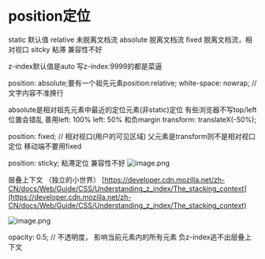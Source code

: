 # position定位

static 默认值
relative 未脱离文档流
absolute 脱离文档流
fixed 脱离文档流，相对视口
sitcky 粘滞 兼容性不好


z-index默认值是auto
写z-index:9999的都是菜逼


position: absolute;要有一个祖先元素position:relative;
white-space: nowrap; // 文字内容不准换行


absolute是相对祖先元素中最近的定位元素(非static)定位
有些浏览器不写top/left位置会错乱
善用left: 100% 
left: 50% 和负margin
transform: translateX(-50%);


position: fixed; // 相对视口(用户的可见区域)
父元素是transform则不是相对视口定位
移动端不要用fixed


position: sticky; 粘滞定位 兼容性不好
![image.png](https://cdn.nlark.com/yuque/0/2020/png/1753813/1595548045324-9e0c1e5e-db82-498d-bc18-81e4231ecf1c.png#align=left&display=inline&height=379&margin=%5Bobject%20Object%5D&name=image.png&originHeight=759&originWidth=1239&size=512832&status=done&style=none&width=619.5)




层叠上下文 （独立的小世界）
[https://developer.cdn.mozilla.net/zh-CN/docs/Web/Guide/CSS/Understanding_z_index/The_stacking_context](https://developer.cdn.mozilla.net/zh-CN/docs/Web/Guide/CSS/Understanding_z_index/The_stacking_context)


![image.png](https://cdn.nlark.com/yuque/0/2020/png/1753813/1595552103192-325ea996-52db-4829-8f5b-8e782c1ace58.png#align=left&display=inline&height=410&margin=%5Bobject%20Object%5D&name=image.png&originHeight=410&originWidth=511&size=15522&status=done&style=none&width=511)


opacity: 0.5;   // 不透明度， 影响当前元素内的所有元素
负z-index逃不出层叠上下文





